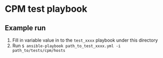 # CPM test playbook

## Example run

1. Fill in variable value in to the `test_xxxx` playbook under this directory
2. Run `$ ansible-playbook path_to_test_xxxx.yml -i path_to/tests/cpm/hosts`
